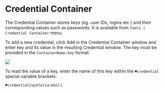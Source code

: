 # Credential Container

The Credential Container stores keys (eg. user IDs, logins etc.) and their corresponding values such as passwords. It is available from `Tools | Credential Container` menu.

To add a new credential, click Add in the Credential Container window and enter key and its value in the resulting Credential window. The key must be provided in the `ContainerName:key` format:

![](https://github.com/G1ANT-Robot/G1ANT.Manual/raw/develop/G1ANT.Manual/-assets/credential-container.png)

To read the value of a key, enter the name of this key within the `♥credential` special variable brackets:

```G1ANT
♥credential⟦wiktoria:mail⟧
```

